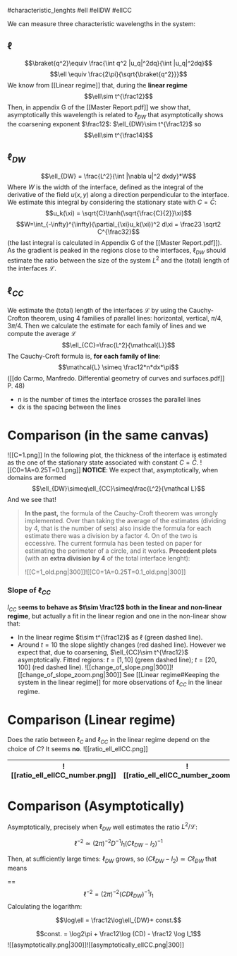 #characteristic_lenghts #ell #ellDW #ellCC

We can measure three characteristic wavelengths in the system:
## $\ell$
$$\braket{q^2}\equiv \frac{\int q^2 |u_q|^2dq}{\int |u_q|^2dq}$$
$$\ell \equiv \frac{2\pi}{\sqrt{\braket{q^2}}}$$
We know from [[Linear regime]] that, during the **linear regime**
$$\ell\sim t^{\frac12}$$
Then, in appendix G of the [[Master Report.pdf]] we show that, asymptotically this wavelength is related to $\ell_{ÐW}$ that asymptotically shows the coarsening exponent $\frac12$: $\ell_{DW}\sim t^{\frac12}$  so
$$\ell\sim t^{\frac14}$$
## $\ell_{DW}$
$$\ell_{DW} = \frac{L^2}{\int |\nabla u|^2 dxdy}*W$$
Where $W$ is the width of the interface, defined as the integral of the derivative of the field $u(x,y)$ along a direction perpendicular to the interface. We estimate this integral by considering the stationary state with $C=\bar{C}$:
$$u_k(\xi) = \sqrt{C}\tanh(\sqrt{\frac{C}{2}}\xi)$$
$$W=\int_{-\infty}^{\infty}(\partial_{\xi}u_k(\xi))^2 d\xi = \frac23 \sqrt2 C^{\frac32}$$
(the last integral is calculated in Appendix G of the [[Master Report.pdf]]).
As the gradient is peaked in the regions close to the interfaces, $\ell_{DW}$ should estimate the ratio between the size of the system $L^2$ and the (total) length of the interfaces $\mathcal{L}$.
## $\ell_{CC}$
We estimate the (total) length of the interfaces $\mathcal{L}$ by using the Cauchy-Crofton theorem, using 4 families of parallel lines: horizontal, vertical, $\pi/4$, $3\pi/4$. Then we calculate the estimate for each family of lines and we compute the average $\mathcal{L}$
$$\ell_{CC}=\frac{L^2}{\mathcal{L}}$$
The Cauchy-Croft formula is, **for each family of line**:
$$\mathcal{L} \simeq \frac12*n*dx*\pi$$
([[do Carmo, Manfredo. Differential geometry of curves and surfaces.pdf]] P. 48)
- n is the number of times the interface crosses the parallel lines
- dx is the spacing between the lines
# Comparison (in the same canvas)
![[C=1.png]]
In the following plot, the thickness of the interface is estimated as the one of the stationary state associated with constant $C=\bar{C}$.
![[C0=1A=0.25T=0.1.png]]
**NOTICE**: We expect that, asymptotically, when domains are formed
$$\ell_{DW}\simeq\ell_{CC}\simeq\frac{L^2}{\mathcal L}$$
And we see that!
> **In the past,** the formula of the Cauchy-Croft theorem was wrongly implemented. Over than taking the average of the estimates (dividing by 4, that is the number of sets) also inside the formula for each estimate there was a division by a factor 4. On of the two is eccessive. The current formula has been tested on paper for estimating the perimeter of a circle, and it works.
> **Precedent plots** (with an **extra division by 4** of the total interface lenght):
> 
> ![[C=1_old.png|300]]![[C0=1A=0.25T=0.1_old.png|300]]
### Slope of $\ell_{CC}$
$l_{CC}$ s**eems to behave as $t\sim \frac12$ both in the linear and non-linear regime**, but actually a fit in the linear region and one in the non-linear show that:
- In the linear regime $t\sim t^{\frac12}$ as $\ell$ (green dashed line).
- Around $t=10$ the slope slightly changes (red dashed line). However we expect that, due to coarsening, $\ell_{CC}\sim t^{\frac12}$ asymptotically.
Fitted regions: $t = [1,10]$ (green dashed line); $t = [20,100]$ (red dashed line).
![[change_of_slope.png|300]]![[change_of_slope_zoom.png|300]]
See [[Linear regime#Keeping the system in the linear regime]] for more observations of $\ell_{CC}$ in the linear regime.
# Comparison (Linear regime)
Does the ratio between $\ell_C$ and $\ell_{CC}$ in the linear regime depend on the choice of $C$?
It seems **no**.
![[ratio_ell_ellCC.png]]

| ![[ratio_ell_ellCC_number.png]] | ![[ratio_ell_ellCC_number_zoom.png]] |
| ------------------------------- | ------------------------------------ |

# Comparison (Asymptotically)

Asymptotically, precisely when $\ell_{DW}$ well estimates the ratio $L^2/\mathcal{L}$:

$$\ell^{-2} \simeq (2\pi)^{-2}D^{-1}I_1(C\ell_{DW}-I_2)^{-1}$$

Then, at sufficiently large times: $\ell_{DW}$ grows, so $(C\ell_{DW}-I_2)\simeq C\ell_{ÐW}$ that means

==$$\ell^{-2} = (2\pi)^{-2}(CD\ell_{DW})^{-1} I_1$$
Calculating the logarithm:

$$\log\ell = \frac12\log\ell_{DW}+ const.$$

$$const. = \log2\pi + \frac12\log (CD) - \frac12 \log I_1$$
![[asymptotically.png|300]]![[asymptotically_ellCC.png|300]]

